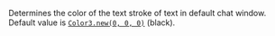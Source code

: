 Determines the color of the text stroke of text in default chat window.
Default value is [`Color3.new(0, 0, 0)`](https://create.roblox.com/docs/reference/engine/datatypes/Color3) (black).